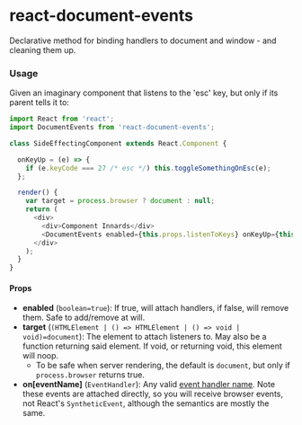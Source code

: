 # react-document-events
Declarative method for binding handlers to document and window - and cleaning them up.

### Usage

Given an imaginary component that listens to the 'esc' key, but only if its
parent tells it to:

```js
import React from 'react';
import DocumentEvents from 'react-document-events';

class SideEffectingComponent extends React.Component {

  onKeyUp = (e) => {
    if (e.keyCode === 27 /* esc */) this.toggleSomethingOnEsc(e);
  };

  render() {
    var target = process.browser ? document : null;
    return (
      <div>
        <div>Component Innards</div>
        <DocumentEvents enabled={this.props.listenToKeys} onKeyUp={this.onKeyUp} />
      </div>
    );
  }
}
```

#### Props

* **enabled** (`boolean=true`): If true, will attach handlers, if false, will remove them. Safe to add/remove at will.
* **target** (`(HTMLElement | () => HTMLElement | () => void | void)=document`): The element to attach listeners to. May also be a function returning said element. If void, or returning void, this element will noop.
  * To be safe when server rendering, the default is `document`, but only if `process.browser` returns true.
* **on[eventName]** (`EventHandler`): Any valid [event handler name](https://facebook.github.io/react/docs/events.html). Note these events are attached directly, so you will receive browser events, not React's `SyntheticEvent`, although the semantics are mostly the same.
